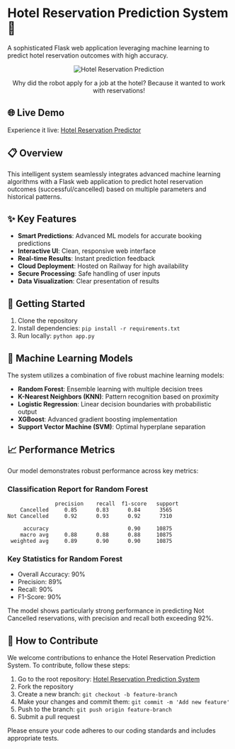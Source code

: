 # Hotel Reservation Prediction System 🏨

A sophisticated Flask web application leveraging machine learning to predict hotel reservation outcomes with high accuracy.

<p align="center">
    <img src="https://media3.giphy.com/media/v1.Y2lkPTc5MGI3NjExbGIxdDNobXV2bW9zam1ydmt2aHV3a2ttOGx3MHQ1eDZjcG5rbzJjOCZlcD12MV9pbnRlcm5hbF9naWZfYnlfaWQmY3Q9cw/9yRMxLuRqyQ0x3jJXD/giphy.gif" alt="Hotel Reservation Prediction">
</p>

<p align="center">
    Why did the robot apply for a job at the hotel? Because it wanted to work with reservations!
</p>

## 🌐 Live Demo
Experience it live: [Hotel Reservation Predictor](https://hotelreservationpredictionsystem-production.up.railway.app/)

## 📋 Overview
This intelligent system seamlessly integrates advanced machine learning algorithms with a Flask web application to predict hotel reservation outcomes (successful/cancelled) based on multiple parameters and historical patterns.

## ✨ Key Features
- **Smart Predictions**: Advanced ML models for accurate booking predictions
- **Interactive UI**: Clean, responsive web interface
- **Real-time Results**: Instant prediction feedback
- **Cloud Deployment**: Hosted on Railway for high availability
- **Secure Processing**: Safe handling of user inputs
- **Data Visualization**: Clear presentation of results

## 🚀 Getting Started
1. Clone the repository
2. Install dependencies: `pip install -r requirements.txt`
3. Run locally: `python app.py`

## 🧠 Machine Learning Models
The system utilizes a combination of five robust machine learning models:
* **Random Forest**: Ensemble learning with multiple decision trees
* **K-Nearest Neighbors (KNN)**: Pattern recognition based on proximity
* **Logistic Regression**: Linear decision boundaries with probabilistic output
* **XGBoost**: Advanced gradient boosting implementation
* **Support Vector Machine (SVM)**: Optimal hyperplane separation

## 📈 Performance Metrics
Our model demonstrates robust performance across key metrics:

### Classification Report for Random Forest
```
               precision    recall  f1-score   support
    Cancelled     0.85      0.83      0.84      3565
Not Cancelled     0.92      0.93      0.92      7310

     accuracy                         0.90     10875
    macro avg     0.88      0.88      0.88     10875
 weighted avg     0.89      0.90      0.90     10875
```

### Key Statistics for Random Forest
- Overall Accuracy: 90%
- Precision: 89%
- Recall: 90%
- F1-Score: 90%

The model shows particularly strong performance in predicting Not Cancelled reservations, with precision and recall both exceeding 92%.

## 🤝 How to Contribute
We welcome contributions to enhance the Hotel Reservation Prediction System. To contribute, follow these steps:
1. Go to the root repository: [Hotel Reservation Prediction System](https://github.com/Spafic/HotelReservationPredictionSystem/)
2. Fork the repository
3. Create a new branch: `git checkout -b feature-branch`
4. Make your changes and commit them: `git commit -m 'Add new feature'`
5. Push to the branch: `git push origin feature-branch`
6. Submit a pull request

Please ensure your code adheres to our coding standards and includes appropriate tests.